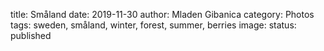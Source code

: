 title: Småland
date: 2019-11-30
author: Mladen Gibanica
category: Photos
tags: sweden, småland, winter, forest, summer, berries
image: 
status: published